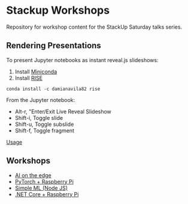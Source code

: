 # Stackup Workshops

Repository for workshop content for the StackUp Saturday talks series.

## Rendering Presentations

To present Jupyter notebooks as instant reveal.js slideshows:

1. Install [Miniconda](https://conda.io/miniconda.html)
2. Install [RISE](https://github.com/damianavila/RISE)

```
conda install -c damianavila82 rise
```

From the Jupyter notebook:

* Alt-r, "Enter/Exit Live Reveal Slideshow
* Shift-i, Toggle slide
* Shift-u, Toggle subslide
* Shift-f, Toggle fragment

[Usage](https://github.com/damianavila/RISE/blob/master/doc/usage.md)

## Workshops
- [AI on the edge](ai-edge/README.md)
- [PyTorch + Raspberry Pi](pi-pytorch/README.md)
- [Simple ML (Node JS)](simple-ml/README.md)
- [.NET Core + Raspberry Pi](pi-dotnetcore/README.md)
